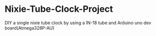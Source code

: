 # Nixie-Tube-Clock-Project
DIY a single nixie tube clock by using a IN-18 tube and Arduino uno dev board(Atmega328P-AU)
